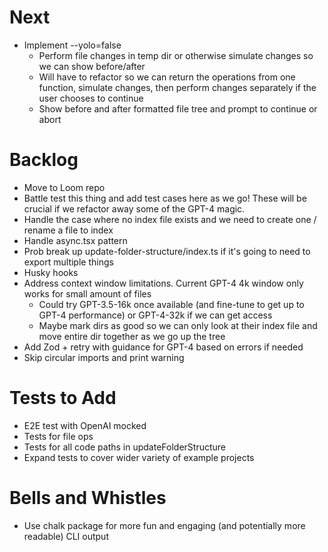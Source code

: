 # Next

- Implement --yolo=false
  - Perform file changes in temp dir or otherwise simulate changes so we can show before/after
  - Will have to refactor so we can return the operations from one function, simulate changes, then perform changes separately if the user chooses to continue
  - Show before and after formatted file tree and prompt to continue or abort

# Backlog

- Move to Loom repo
- Battle test this thing and add test cases here as we go! These will be crucial if we refactor away some of the GPT-4 magic.
- Handle the case where no index file exists and we need to create one / rename a file to index
- Handle async.tsx pattern
- Prob break up update-folder-structure/index.ts if it's going to need to export multiple things
- Husky hooks
- Address context window limitations. Current GPT-4 4k window only works for small amount of files
  - Could try GPT-3.5-16k once available (and fine-tune to get up to GPT-4 performance) or GPT-4-32k if we can get access
  - Maybe mark dirs as good so we can only look at their index file and move entire dir together as we go up the tree
- Add Zod + retry with guidance for GPT-4 based on errors if needed
- Skip circular imports and print warning

# Tests to Add

- E2E test with OpenAI mocked
- Tests for file ops
- Tests for all code paths in updateFolderStructure
- Expand tests to cover wider variety of example projects

# Bells and Whistles

- Use chalk package for more fun and engaging (and potentially more readable) CLI output
